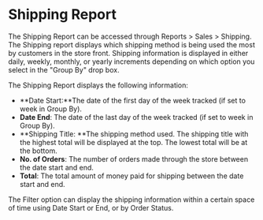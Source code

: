 Shipping Report
===============

The Shipping Report can be accessed through Reports > Sales > Shipping. The Shipping report displays which shipping method is being used the most by customers in the store front. Shipping information is displayed in either daily, weekly, monthly, or yearly increments depending on which option you select in the "Group By" drop box.

The Shipping Report displays the following information:

- **Date Start:**The date of the first day of the week tracked (if set to week in Group By).
- **Date End**: The date of the last day of the week tracked (if set to week in Group By).
- **Shipping Title: **The shipping method used. The shipping title with the highest total will be displayed at the top. The lowest total will be at the bottom.
- **No. of Orders**: The number of orders made through the store between the date start and end.
- **Total**: The total amount of money paid for shipping between the date start and end.

The Filter option can display the shipping information within a certain space of time using Date Start or End, or by Order Status.